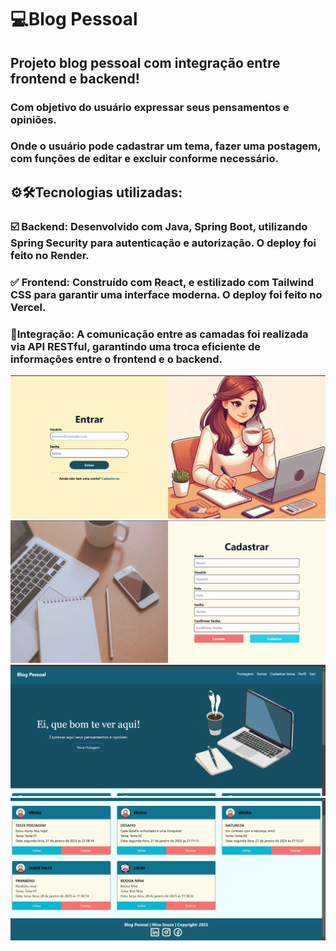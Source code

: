 # 💻Blog Pessoal
## Projeto blog pessoal com integração entre frontend e backend!
### Com objetivo do usuário expressar seus pensamentos e opiniões.
### Onde o usuário pode cadastrar um tema, fazer uma postagem, com funções de editar e excluir conforme necessário.

## ⚙️🛠️Tecnologias utilizadas:
### ☑️ Backend: Desenvolvido com Java, Spring Boot, utilizando Spring Security para autenticação e autorização. O deploy foi feito no Render.
### ✅ Frontend: Construído com React, e estilizado com Tailwind CSS para garantir uma interface moderna. O deploy foi feito no Vercel.
### 🤝Integração: A comunicação entre as camadas foi realizada via API RESTful, garantindo uma troca eficiente de informações entre o frontend e o backend.


<img src="img/1738108119924.jpeg" alt="Descrição da imagem" width="700">
<img src="img/1738108119205.jpeg" alt="Descrição da imagem" width="700">
<img src="img/1738108118786.jpeg" alt="Descrição da imagem" width="700">
<img src="img/1738108118432.jpeg" alt="Descrição da imagem" width="700">
